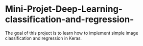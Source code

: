 # Mini-Projet-Deep-Learning-classification-and-regression-
The goal of this project is to learn how to implement simple image classification and regression in Keras.
